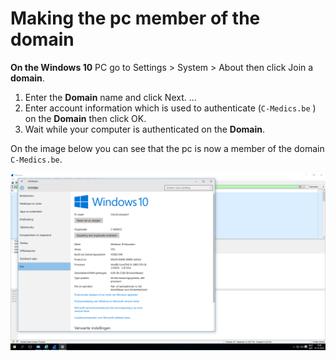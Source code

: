 # Making the pc member of the domain

**On the Windows 10** PC go to Settings &gt; System &gt; About then click Join a **domain**.

1. Enter the **Domain** name and click Next. ...
2. Enter account information which is used to authenticate  \(`C-Medics.be` \) on the **Domain** then click OK.
3. Wait while your computer is authenticated on the **Domain**.

On the image below you can see that the pc is now a member of the domain `C-Medics.be`.

![](../.gitbook/assets/pcmemberofdomain.png)

